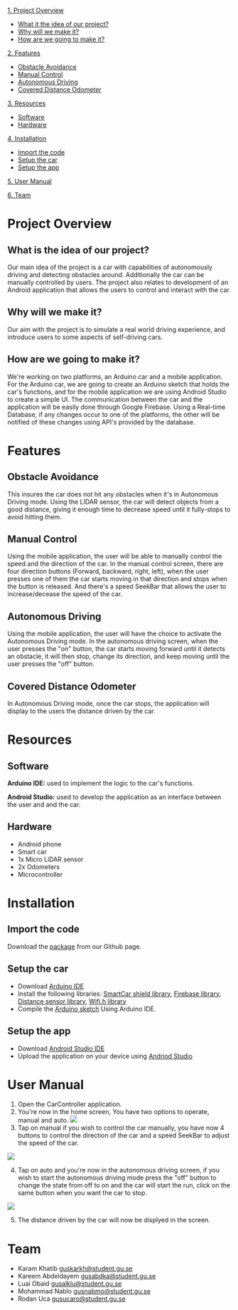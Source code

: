 [1. Project Overview](https://github.com/DIT112-V20/group-01#project-overview)
* [What it the idea of our project?](https://github.com/DIT112-V20/group-01#what-is-the-idea-of-our-project)
* [Why will we make it?](https://github.com/DIT112-V20/group-01#why-will-we-make-it)
* [How are we going to make it?](https://github.com/DIT112-V20/group-01#how-are-we-going-to-make-it)

[2. Features](https://github.com/DIT112-V20/group-01#features)
* [Obstacle Avoidance](https://github.com/DIT112-V20/group-01#obstacle-avoidance)
* [Manual Control](https://github.com/DIT112-V20/group-01#manual-control)
* [Autonomous Driving](https://github.com/DIT112-V20/group-01#autonomous-driving)
* [Covered Distance Odometer](https://github.com/DIT112-V20/group-01#covered-distance-odometer)

[3. Resources](https://github.com/DIT112-V20/group-01#resources)
* [Software](https://github.com/DIT112-V20/group-01#software)
* [Hardware](https://github.com/DIT112-V20/group-01#hardware)

[4. Installation](https://github.com/DIT112-V20/group-01#installation)
* [Import the code](https://github.com/DIT112-V20/group-01#import-the-code)
* [Setup the car](https://github.com/DIT112-V20/group-01#setup-the-car)
* [Setup the app](https://github.com/DIT112-V20/group-01#setup-the-app)

[5. User Manual](https://github.com/DIT112-V20/group-01#user-manual)

[6. Team](https://github.com/DIT112-V20/group-01#team)
# **Project Overview**
## What is the idea of our project?
Our main idea of the project is a car with capabilities of autonomously driving and detecting obstacles around.
Additionally the car can be manually controlled by users. The project also relates to development of an Android application that allows the users to control and interact with the car.

## Why will we make it?
Our aim with the project is to simulate a real world driving experience, and introduce users to some aspects of self-driving cars.

## How are we going to make it?
We're working on two platforms, an Arduino car and a mobile application.
For the Arduino car, we are going to create an Arduino sketch that holds the car's functions, and for the mobile application we are using Android Studio to create a simple UI.
The communication between the car and the application will be easily done through Google Firebase. Using a Real-time Database, if any changes occur to one of the platforms, the other will be notified of these changes using API's provided by the database. 

# Features
## Obstacle Avoidance
This insures the car does not hit any obstacles when it's in Autonomous Driving mode. Using the LIDAR sensor, the car will detect objects from a good distance, giving it enough time to decrease speed until it fully-stops to avoid hitting them.
## Manual Control
Using the mobile application, the user will be able to manually control the speed and the direction of the car.
In the manual control screen, there are four direction buttons (Forward, backward, right, left), when the user presses one of them the car starts moving in that direction and stops when the button is released. And there's a speed SeekBar that allows the user to increase/decease the speed of the car.
## Autonomous Driving
Using the mobile application, the user will have the choice to activate the Autonomous Driving mode.
In the autonomous driving screen, when the user presses the "on" button, the car starts moving  forward until it detects an obstacle, it will  then stop, change its direction, and keep moving until the user presses the "off" button.
## Covered Distance Odometer
In Autonomous Driving mode, once the car stops, the application will display to the users the distance driven by the car. 

# Resources
## Software 
**Arduino IDE:** used to implement the logic to the car's functions.

**Android Studio:** used to develop the application as an interface between the user and and the car.
## Hardware
* Android phone
* Smart car
* 1x Micro LiDAR sensor
* 2x Odometers
* Microcontroller

# Installation
## Import the code
Download the [package](https://github.com/DIT112-V20/group-01/archive/master.zip) from our Github page.
## Setup the car
* Download [Arduino IDE](https://www.arduino.cc/en/main/software)
* Install the following libraries: [SmartCar shield library](https://www.arduinolibraries.info/libraries/smartcar-shield), [Firebase library](https://www.arduinolibraries.info/libraries/firebase-esp32-client), [Distance sensor library](https://www.arduinolibraries.info/libraries/vl53-l0-x), [Wifi.h library](https://github.com/espressif/arduino-esp32/blob/master/libraries/WiFi/src/WiFi.h)
* Compile the [Arduino sketch](https://github.com/DIT112-V20/group-01/blob/master/manualCon/manualCon.ino) Using Arduino IDE.
## Setup the app
* Download [Android Studio IDE](https://developer.android.com/studio)
* Upload the application on your device using [Andriod Studio](https://developer.android.com/training/basics/firstapp/running-app)

# User Manual
1. Open the CarController application.
2. You're now in the home screen, You have two options to operate, manual and auto.
![](images/welcome.png)
3. Tap on manual if you wish to control the car manually, you have now 4 buttons to control the direction of the car and a speed SeekBar to adjust the speed of the car.

![](images/manual.png)

4. Tap on auto and you're now in the autonomous driving screen, if you wish to start the autonomous driving mode press the "off" button to change the state from off to on and the car will start the run, click on the same button when you want the car to stop.

![](images/auto.png)

5. The distance driven by the car will now be displyed in the screen.

# Team
* Karam Khatib guskarkh@student.gu.se
* Kareem Abdeldayem gusabdka@student.gu.se
* Luai Obaid gusalklu@student.gu.se
* Mohammad Nablo gusnabmo@student.gu.se
* Rodan Uca gusucaro@student.gu.se
